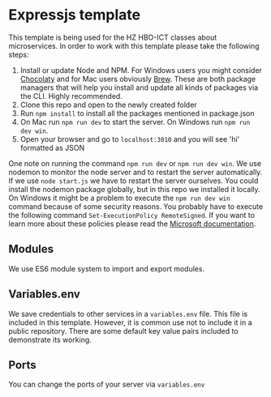 # Expressjs template

This template is being used for the HZ HBO-ICT classes about microservices. In order to work with this template please take the following steps:

1. Install or update Node and NPM. For Windows users you might consider [Chocolaty](https://chocolatey.org) and for Mac users obviously [Brew](https://brew.sh). These are both package managers that will help you install and update all kinds of packages via the CLI. Highly recommended.
2. Clone this repo and open to the newly created folder
3. Run `npm install` to install all the packages mentioned in package.json
4. On Mac run `npm run dev` to start the server. On Windows run `npm run dev win`.
5. Open your browser and go to `localhost:3010` and you will see 'hi' formatted as JSON

One note on running the command `npm run dev` or `npm run dev win`. We use nodemon to monitor the node server and to restart the server automatically. If we use `node start.js` we have to restart the server ourselves. You could install the nodemon package globally, but in this repo we installed it locally. On Windows it might be a problem to execute the `npm run dev win` command because of some security reasons. You probably have to execute the following command `Set-ExecutionPolicy RemoteSigned`. If you want to learn more about these policies please read the [Microsoft documentation](https://learn.microsoft.com/en-us/powershell/module/microsoft.powershell.security/set-executionpolicy?view=powershell-7.2).

## Modules

We use ES6 module system to import and export modules.

## Variables.env

We save credentials to other services in a `variables.env` file. This file is included in this template. However, it is common use not to include it in a public repository. There are some default key value pairs included to demonstrate its working.

## Ports

You can change the ports of your server via `variables.env`
